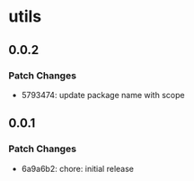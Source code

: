 # utils

## 0.0.2

### Patch Changes

- 5793474: update package name with scope

## 0.0.1

### Patch Changes

- 6a9a6b2: chore: initial release
